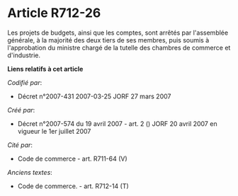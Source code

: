 # Article R712-26

Les projets de budgets, ainsi que les comptes, sont arrêtés par l'assemblée générale, à la majorité des deux tiers de ses
membres, puis soumis à l'approbation du ministre chargé de la tutelle des chambres de commerce et d'industrie.

**Liens relatifs à cet article**

_Codifié par_:

  - Décret n°2007-431 2007-03-25 JORF 27 mars 2007

_Créé par_:

  - Décret n°2007-574 du 19 avril 2007 - art. 2 () JORF 20 avril 2007 en vigueur le 1er juillet 2007

_Cité par_:

  - Code de commerce - art. R711-64 (V)

_Anciens textes_:

  - Code de commerce. - art. R712-14 (T)
